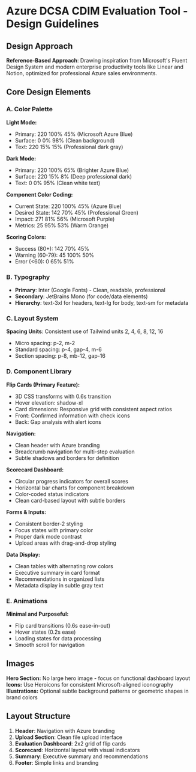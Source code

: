 # Azure DCSA CDIM Evaluation Tool - Design Guidelines

## Design Approach
**Reference-Based Approach**: Drawing inspiration from Microsoft's Fluent Design System and modern enterprise productivity tools like Linear and Notion, optimized for professional Azure sales environments.

## Core Design Elements

### A. Color Palette
**Light Mode:**
- Primary: 220 100% 45% (Microsoft Azure Blue)
- Surface: 0 0% 98% (Clean background)
- Text: 220 15% 15% (Professional dark gray)

**Dark Mode:**
- Primary: 220 100% 65% (Brighter Azure Blue)
- Surface: 220 15% 8% (Deep professional dark)
- Text: 0 0% 95% (Clean white text)

**Component Color Coding:**
- Current State: 220 100% 45% (Azure Blue)
- Desired State: 142 70% 45% (Professional Green)
- Impact: 271 81% 56% (Microsoft Purple)
- Metrics: 25 95% 53% (Warm Orange)

**Scoring Colors:**
- Success (80+): 142 70% 45%
- Warning (60-79): 45 100% 50%
- Error (<60): 0 65% 51%

### B. Typography
- **Primary**: Inter (Google Fonts) - Clean, readable, professional
- **Secondary**: JetBrains Mono (for code/data elements)
- **Hierarchy**: text-3xl for headers, text-lg for body, text-sm for metadata

### C. Layout System
**Spacing Units**: Consistent use of Tailwind units 2, 4, 6, 8, 12, 16
- Micro spacing: p-2, m-2
- Standard spacing: p-4, gap-4, m-6
- Section spacing: p-8, mb-12, gap-16

### D. Component Library

**Flip Cards (Primary Feature):**
- 3D CSS transforms with 0.6s transition
- Hover elevation: shadow-xl
- Card dimensions: Responsive grid with consistent aspect ratios
- Front: Confirmed information with check icons
- Back: Gap analysis with alert icons

**Navigation:**
- Clean header with Azure branding
- Breadcrumb navigation for multi-step evaluation
- Subtle shadows and borders for definition

**Scorecard Dashboard:**
- Circular progress indicators for overall scores
- Horizontal bar charts for component breakdown
- Color-coded status indicators
- Clean card-based layout with subtle borders

**Forms & Inputs:**
- Consistent border-2 styling
- Focus states with primary color
- Proper dark mode contrast
- Upload areas with drag-and-drop styling

**Data Display:**
- Clean tables with alternating row colors
- Executive summary in card format
- Recommendations in organized lists
- Metadata display in subtle gray text

### E. Animations
**Minimal and Purposeful:**
- Flip card transitions (0.6s ease-in-out)
- Hover states (0.2s ease)
- Loading states for data processing
- Smooth scroll for navigation

## Images
**Hero Section:** No large hero image - focus on functional dashboard layout
**Icons:** Use Heroicons for consistent Microsoft-aligned iconography
**Illustrations:** Optional subtle background patterns or geometric shapes in brand colors

## Layout Structure
1. **Header**: Navigation with Azure branding
2. **Upload Section**: Clean file upload interface
3. **Evaluation Dashboard**: 2x2 grid of flip cards
4. **Scorecard**: Horizontal layout with visual indicators
5. **Summary**: Executive summary and recommendations
6. **Footer**: Simple links and branding